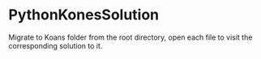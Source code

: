 # PythonKonesSolution

Migrate to Koans folder from the root directory, open each file to visit the corresponding solution to it.


